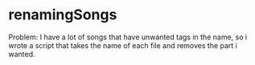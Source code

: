 # renamingSongs
 Problem: I have a lot of songs that have unwanted tags in the name,
 so i wrote a script that takes the name of each file and removes the part i wanted. 

